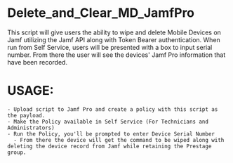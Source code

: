 # Delete_and_Clear_MD_JamfPro

This script will give users the ability to wipe and delete Mobile Devices on Jamf utilizing the Jamf API along with Token Bearer authentication. When run from Self Service, users will be presented with a box to input serial number. From there the user will see the devices' Jamf Pro information that have been recorded.

# USAGE:
    - Upload script to Jamf Pro and create a policy with this script as the payload. 
    - Make the Policy available in Self Service (For Technicians and Administrators)
    - Run the Policy, you'll be prompted to enter Device Serial Number 
      - From there the device will get the command to be wiped along with deleting the device record from Jamf while retaining the Prestage group.
